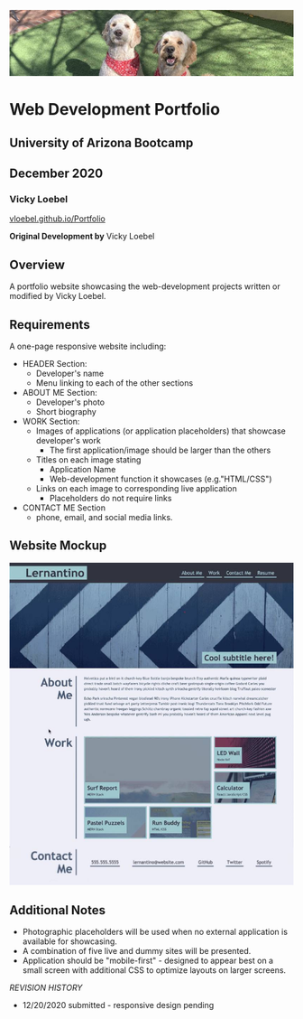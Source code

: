 ![Portfolio Logo](./assets/images/Portfolio-Logo.png)  
# Web Development Portfolio
## University of Arizona Bootcamp  
## December 2020
### Vicky Loebel

[vloebel.github.io/Portfolio](https://vloebel.github.io/Portfolio/) 

**Original Development by**
Vicky Loebel  


## Overview
A portfolio website showcasing the web-development projects written or modified by Vicky Loebel.   

## Requirements  
A one-page responsive website including:
* HEADER Section:  
   * Developer's name  
   * Menu linking to each of the other sections  
* ABOUT ME Section: 
   * Developer's photo
   * Short biography  
* WORK Section:  
   * Images of applications (or application placeholders) that showcase developer's work 
       * The first application/image should be larger than the others 
   * Titles on each image stating  
       * Application Name  
       * Web-development function it showcases (e.g."HTML/CSS")
   * Links on each image to corresponding live application  
       * Placeholders do not require links  
* CONTACT ME Section  
   * phone, email, and social media links. 


## Website  Mockup

![Site mockup](./resource-docs/showcase-mockup.png)

## Additional Notes
   * Photographic placeholders will be used when no external application is available for showcasing. 
   * A combination of five live and dummy sites will be presented.
   * Application should be "mobile-first" - designed to appear best on a small screen with additional CSS to optimize layouts on larger screens.  

*REVISION HISTORY*
 - 12/20/2020 submitted - responsive design pending